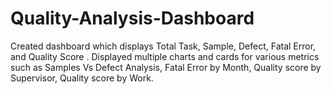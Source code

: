 # Quality-Analysis-Dashboard
Created dashboard which displays Total Task, Sample, Defect, Fatal Error, and Quality Score . Displayed multiple charts and cards for various metrics such as Samples Vs Defect Analysis, Fatal Error by Month, Quality score by Supervisor, Quality score by Work.
